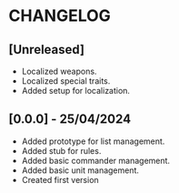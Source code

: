 # CHANGELOG

## [Unreleased]

- Localized weapons.
- Localized special traits.
- Added setup for localization.

## [0.0.0] - 25/04/2024

- Added prototype for list management.
- Added stub for rules.
- Added basic commander management.
- Added basic unit management.
- Created first version